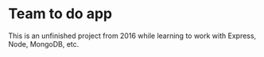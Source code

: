 # Team to do app
This is an unfinished project from 2016 while learning to work with Express, Node, MongoDB, etc.

